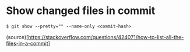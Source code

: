 # Show changed files in commit

`$ git show --pretty="" --name-only <commit-hash>`

(source)[https://stackoverflow.com/questions/424071/how-to-list-all-the-files-in-a-commit]
